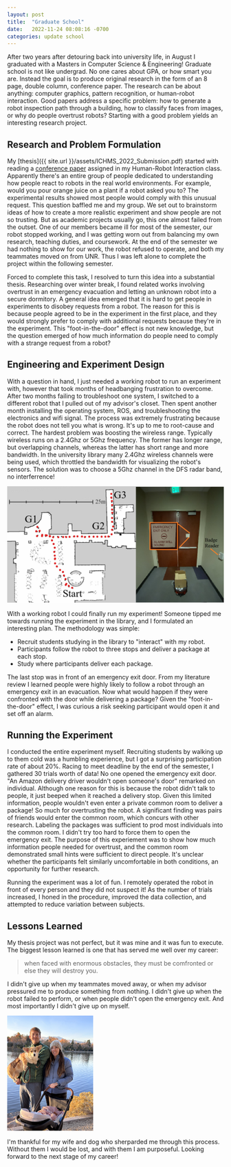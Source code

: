 ```yaml
---
layout: post
title:  "Graduate School"
date:   2022-11-24 08:08:16 -0700
categories: update school
---
```




After two years after detouring back into university life, in August I graduated with a Masters in Computer Science & Engineering! Graduate school is not like undergrad. No one cares about GPA, or how smart you are. Instead the goal is to produce original research in the form of an 8 page, double column, conference paper. The research can be about anything: computer graphics, pattern recognition, or human-robot interaction. Good papers address a specific problem: how to generate a robot inspection path through a building, how to classify faces from images, or why do people overtrust robots? Starting with a good problem yields an interesting research project.

## Research and Problem Formulation

My [thesis]({{ site.url }}/assets/ICHMS_2022_Submission.pdf) started with reading a [conference paper](https://ieeexplore-ieee-org.unr.idm.oclc.org/abstract/document/8520654) assigned in my Human-Robot Interaction class. Apparently there's an entire group of people dedicated to understanding how people react to robots in the real world environments. For example, would you pour orange juice on a plant if a robot asked you to? The experimental results showed most people would comply with this unusual request. This question baffled me and my group. We set out to brainstorm ideas of how to create a more realistic experiment and show people are not so trusting. But as academic projects usually go, this one almost failed from the outset. One of our members became ill for most of the semester, our robot stopped working, and I was getting worn out from balancing my own research, teaching duties, and coursework. At the end of the semester we had nothing to show for our work, the robot refused to operate, and both my teammates moved on from UNR. Thus I was left alone to complete the project within the following semester.

Forced to complete this task, I resolved to turn this idea into a substantial thesis. Researching over winter break, I found related works involving overtrust in an emergency evacuation and letting an unknown robot into a secure dormitory. A general idea emerged that it is hard to get people in experiments to disobey requests from a robot. The reason for this is because people agreed to be in the experiment in the first place, and they would strongly prefer to comply with additional requests because they're in the experiment. This "foot-in-the-door" effect is not new knowledge, but the question emerged of how much information do people need to comply with a strange request from a robot? 

## Engineering and Experiment Design

With a question in hand, I just needed a working robot to run an experiment with, however that took months of headbanging frustration to overcome. After two months failing to troubleshoot one system, I switched to a different robot that I pulled out of my advisor's closet. Then spent another month installing the operating system, ROS, and troubleshooting the electronics and wifi signal. The process was extremely frustrating because the robot does not tell you what is wrong. It's up to me to root-cause and correct. The hardest problem was boosting the wireless range. Typically wireless runs on a 2.4Ghz or 5Ghz frequency. The former has longer range, but overlapping channels, whereas the latter has short range and more bandwidth. In the university library many 2.4Ghz wireless channels were being used, which throttled the bandwidth for visualizing the robot's sensors. The solution was to choose a 5Ghz channel in the DFS radar band, no interferrence!

![UNR Library Plan](/img/thesis/at_one_inset_robot.png)

With a working robot I could finally run my experiment! Someone tipped me towards running the experiment in the library, and I formulated an interesting plan. The methodology was simple:

- Recruit students studying in the library to "interact" with my robot.
- Participants follow the robot to three stops and deliver a package at each stop.
- Study where participants deliver each package.

The last stop was in front of an emergency exit door. From my literature review I learned people were highly likely to follow a robot through an emergency exit in an evacuation. Now what would happen if they were confronted with the door while delivering a package? Given the "foot-in-the-door" effect, I was curious a risk seeking participant would open it and set off an alarm.

## Running the Experiment

I conducted the entire experiment myself. Recruiting students by walking up to them cold was a humbling experience, but I got a surprising participation rate of about 20\%. Racing to meet deadline by the end of the semester, I gathered 30 trials worth of data! No one opened the emergency exit door. "An Amazon delivery driver wouldn't open someone's door" remarked on individual. Although one reason for this is because the robot didn't talk to people, it just beeped when it reached a delivery stop. Given this limited information, people wouldn't even enter a private common room to deliver a package! So much for overtrusting the robot. A significant finding was pairs of friends would enter the common room, which concurs with other research. Labeling the packages was sufficient to prod most individuals into the common room. I didn't try too hard to force them to open the emergency exit. The purpose of this experiement was to show how much information people needed for overtrust, and the common room demonstrated small hints were sufficient to direct people. It's unclear whether the participants felt similarly uncomfortable in both conditions, an opportunity for further research.

Running the experiment was a lot of fun. I remotely operated the robot in front of every person and they did not suspect it! As the number of trials increased, I honed in the procedure, improved the data collection, and attempted to reduce variation between subjects. 

## Lessons Learned

My thesis project was not perfect, but it was mine and it was fun to execute. The biggest lesson learned is one that has served me well over my career:

> when faced with enormous obstacles, they must be comfronted or else they will destroy you.

I didn't give up when my teammates moved away, or when my advisor pressured me to produce something from nothing. I didn't give up when the robot failed to perform, or when people didn't open the emergency exit. And most importantly I didn't give up on myself. 

<img src="/img/thesis/NV_Family.jpg" alt="Family" width="200"/>

I'm thankful for my wife and dog who sherparded me through this process. Without them I would be lost, and with them I am purposeful. Looking forward to the next stage of my career!